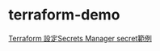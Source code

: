 # terraform-demo
[Terraform 設定Secrets Manager secret範例](https://matthung0807.blogspot.com/2021/12/terraform-secrets-manager-config-example.html)